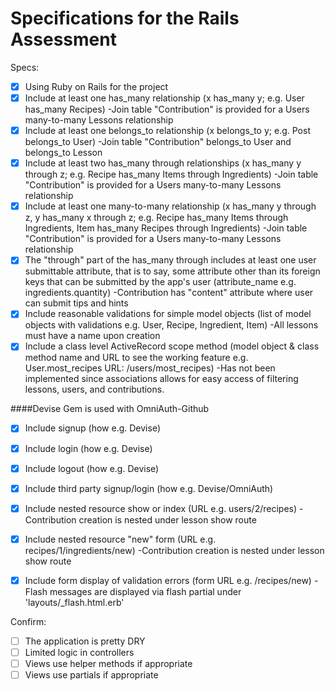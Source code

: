 # Specifications for the Rails Assessment

Specs:
- [x] Using Ruby on Rails for the project
- [x] Include at least one has_many relationship (x has_many y; e.g. User has_many Recipes)
	-Join table "Contribution" is provided for a Users many-to-many Lessons relationship
- [x] Include at least one belongs_to relationship (x belongs_to y; e.g. Post belongs_to User)
	-Join table "Contribution" belongs_to User and belongs_to Lesson
- [x] Include at least two has_many through relationships (x has_many y through z; e.g. Recipe has_many Items through Ingredients)
	-Join table "Contribution" is provided for a Users many-to-many Lessons relationship
- [x] Include at least one many-to-many relationship (x has_many y through z, y has_many x through z; e.g. Recipe has_many Items through Ingredients, Item has_many Recipes through Ingredients)
	-Join table "Contribution" is provided for a Users many-to-many Lessons relationship
- [x] The "through" part of the has_many through includes at least one user submittable attribute, that is to say, some attribute other than its foreign keys that can be submitted by the app's user (attribute_name e.g. ingredients.quantity)
	-Contribution has "content" attribute where user can submit tips and hints
- [x] Include reasonable validations for simple model objects (list of model objects with validations e.g. User, Recipe, Ingredient, Item)
	-All lessons must have a name upon creation
- [x] Include a class level ActiveRecord scope method (model object & class method name and URL to see the working feature e.g. User.most_recipes URL: /users/most_recipes)
	-Has not been implemented since associations allows for easy access of filtering lessons, users, and contributions.

####Devise Gem is used with OmniAuth-Github
- [x] Include signup (how e.g. Devise)
- [x] Include login (how e.g. Devise)
- [x] Include logout (how e.g. Devise)
- [x] Include third party signup/login (how e.g. Devise/OmniAuth)



- [x] Include nested resource show or index (URL e.g. users/2/recipes)
	-Contribution creation is nested under lesson show route
- [x] Include nested resource "new" form (URL e.g. recipes/1/ingredients/new)
	-Contribution creation is nested under lesson show route
- [x] Include form display of validation errors (form URL e.g. /recipes/new)
	-Flash messages are displayed via flash partial under 'layouts/_flash.html.erb'

Confirm:
- [ ] The application is pretty DRY
- [ ] Limited logic in controllers
- [ ] Views use helper methods if appropriate
- [ ] Views use partials if appropriate
